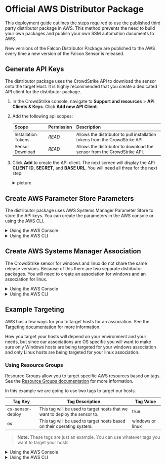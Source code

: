 # Official AWS Distributor Package

This deployment guide outlines the steps required to use the published third party distributor package in AWS. This method prevents the need to build your own packages and publish your own SSM automation documents to AWS.

New versions of the Falcon Distributor Package are published to the AWS every time a new version of the Falcon Sensor is released.

## Generate API Keys

The distributor package uses the CrowdStrike API to download the sensor onto the target Host. It is highly recommended that you create a dedicated API client for the distributor package.

1. In the CrowdStrike console, navigate to **Support and resources** > **API Clients & Keys**. Click **Add new API Client**.
2. Add the following api scopes:

    | Scope | Permission | Description |
    | --- | --- | --- |
    | Installation Tokens | *READ* | Allows the distributor to pull installation tokens from the CrowdStrike API. |
    | Sensor Download | *READ* | Allows the distributor to download the sensor from the CrowdStrike API. |

3. Click **Add** to create the API client. The next screen will display the API **CLIENT ID**, **SECRET**, and **BASE URL**. You will need all three for the next step.

    <details><summary>picture</summary>
    <p>

    ![api-client-keys](./assets/api-client-keys.png)

    </p>
    </details>

## Create AWS Parameter Store Parameters

The distributor package uses AWS Systems Manager Parameter Store to store the API keys. You can create the parameters in the AWS console or using the AWS CLI.

<details><summary>Using the AWS Console</summary>
<p>

1. In your AWS console, navigate to **AWS Systems Manager** > **Application Management** > **Parameter Store**.
2. Create the following parameters

    | Default Parameter Name | Parameter Value | Parameter Type |
    | --- | --- | --- |
    | /CrowdStrike/Falcon/Cloud | The **BASE URL** from [Generate API Keys](#generate-api-keys). | SecureString |
    | /CrowdStrike/Falcon/ClientId | The **CLIENT ID** from [Generate API Keys](#generate-api-keys). |SecureString |
    | /CrowdStrike/Falcon/ClientSecret | The **SECRET** from [Generate API Keys](#generate-api-keys). | SecureString |
    > **Note:** These are the default parameter names the distributor package looks for. You can use any parameter name you want as long as you override the default values when creating the association in the next step.

</p>
</details>

<details><summary>Using the AWS CLI</summary>
<p>

We can use the `aws ssm put-parameter` command to create the parameters from the CLI. See the [put-parameter documentation](https://docs.aws.amazon.com/cli/latest/reference/ssm/put-parameter.html) for more information.

Create the following parameters

| Default Parameter Name | Parameter Value | Parameter Type |
| --- | --- | --- |
| /CrowdStrike/Falcon/Cloud | The **BASE URL** from [Generate API Keys](#generate-api-keys). | SecureString |
| /CrowdStrike/Falcon/ClientId | The **CLIENT ID** from [Generate API Keys](#generate-api-keys). |SecureString |
| /CrowdStrike/Falcon/ClientSecret | The **SECRET** from [Generate API Keys](#generate-api-keys). | SecureString |
> **Note:** These are the default parameter names the distributor package looks for. You can use any parameter name you want as long as you override the default values when creating the association in the next step.

```bash
aws ssm put-parameter \
    --name "/CrowdStrike/Falcon/ClientId" \
    --type "SecureString" \
    --description "CrowdStrike Falcon API Client ID for the distributor package" \
    --region "us-east-1" \
    --value "CLIENT_ID"
```

```bash 
aws ssm put-parameter \
    --name "/CrowdStrike/Falcon/ClientSecret" \
    --type "SecureString" \
    --description "CrowdStrike Falcon API Secret for the distributor package" \
    --region "us-east-1" \
    --value "SECRET"
```
```bash
aws ssm put-parameter \
    --name "/CrowdStrike/Falcon/Cloud" \
    --type "SecureString" \
    --description "CrowdStrike Falcon API Base URL for the distributor package" \
    --region "us-east-1" \
    --value "BASE_URL"
```

</p>
</details>

## Create AWS Systems Manager Association

The CrowdStrike sensor for windows and linux do not share the same release versions. Because of this there are two separate distributor packages. You will need to create an association for windows and an association for linux.

<details><summary>Using the AWS Console</summary>
<p>

1. In the AWS console, go to **AWS Systems Manager** > **Node Management** > **Distributor** > **Third Party**.
2. Select the package for the operating system you want to deploy.
    <details><summary>picture</summary>
    <p>

    ![distributor-third-party-tab](./assets/distributor-third-party-tab.png)

    </p>
    </details>
3. Under **Document** choose **Default at runtime** for **Document Version** (the default document version will always be the most stable)
4. Under **Execution** choose **Rate Control** 
    <details><summary>picture</summary>
    <p>

    ![execution-section](./assets/execution-section.png)

    </p>
    </details>
5. Under **Targets**, choose the method you want to use to target hosts. For more information on targeting hosts, see [Targeting](https://docs.aws.amazon.com/systems-manager/latest/userguide/running-automations-map-targets.html).
    > **Note:** Whatever method you choose to target your systems with ensure that the targeted systems are running the correct operating system for the distributor package you are using. See [Example Targeting](#Example-Targeting) for an example of targeting systems based on Resource Groups.
    <details><summary>picture</summary>
    <p>

    ![targets-section](./assets/targets-section.png)

    </p>
    </details>
6. Fill in the required parameters. 
    | Parameter Name | Description | Default Value | Required |
    | --- | --- | --- | --- |
    | PackageName | The Distributor package name. For Windows use FalconSensor-Windows, for Linux use FalconSensor-Linux. | **N/a** | Yes |
    | PackageVersion | The version of the package to install. | **N-2** | No |
    | FalconCloud | AWS SSM Parameter store name used to store **BASE URL** [created in the previous step](#create-aws-parameter-store-parameters). | **/CrowdStrike/Falcon/Cloud** | Yes |
    | FalconClientId | AWS SSM Parameter store name used to store **CLIENT ID** [created in the previous step](#create-aws-parameter-store-parameters). | **/CrowdStrike/Falcon/ClientId** | Yes |
    | FalconClientSecret | AWS SSM Parameter store name used to store **SECRET** [created in the previous step](#create-aws-parameter-store-parameters). | **/CrowdStrike/Falcon/ClientSecret** | Yes |
    | AutomationAssumeRole | The ARN of the role that the automation document will assume. | **N/a** | Yes |
    | Action | Whether to install or uninstall | **Install** | No |
    | InstallationType | The installation type. | **Uninstall and reinstall** | No |
    | InstallerParams | The parameters to pass to the installer. | **N/a** | No |

    <details><summary>picture</summary>
    <p>

    ![input-parameters-section](./assets/input-parameters-section.png)

    </p>
    </details>
7. Click **Create Association**.

</p>
</details>

<details><summary>Using the AWS CLI</summary>
<p>

We can use the `aws ssm create-association` command to create the association from the CLI. See the [create-association documentation](https://docs.aws.amazon.com/cli/latest/reference/ssm/create-association.html) for more information.

Here is an example of creating an association using the AWS CLI that targets a Resource Group named `crowdstrike-sensor-deploy-windows`.
```bash
aws ssm create-association \
    --name "CrowdStrike-FalconSensorDeploy" \
    --targets "Key=resource-groups:Name,Values=ssm-crowdstrike-sensor-deploy-windows" \
    --parameters "PackageName=FalconSensor-Windows,AutomationAssumeRole=arn:aws:iam::1111111111:role/crowdstrike-ssm-assume-role" \
    --association-name "CrowdStrike-FalconSensorDeploy-Windows" \
    --region "us-east-1"
``` 

</p>
</details>

## Example Targeting

AWS has a few ways for you to target hosts for an association. See the [Targeting documentation](https://docs.aws.amazon.com/systems-manager/latest/userguide/running-automations-map-targets.html) for more information.

How you target your hosts will depend on your environment and your needs, but since our associations are OS specific you will want to make sure only Windows hosts are being targeted for your windows association and only Linux hosts are being targeted for your linux association.


### Using Resource Groups

Resource Groups allow you to target specific AWS resources based on tags. See the [Resource Groups documentation](https://docs.aws.amazon.com/ARG/latest/userguide/resource-groups.html) for more information.

In this example we are going to use two tags to target our hosts.

| Tag Key | Tag Description | Tag Value |
| --- | --- | --- |
| cs-sensor-deploy | This tag will be used to target hosts that we want to deploy the sensor to. | true |
| os | This tag will be used to target hosts based on their operating system. | windows or linux |

> **Note:** These tags are just an example. You can use whatever tags you want to target your hosts.

<details><summary>Using the AWS Console</summary>
<p>

1. In the AWS console, go to **Resource Groups** > **Resources** > **Create Resource Group**.
2. Under **Group Type** choose **Tag-based**.
3. Under **Grouping Criteria** > **Resource Type** choose **AWS::EC2::Instance**.
5. Under **Grouping Criteria** add the tags you want to use to target your hosts.
6. Under **Group Details** > Enter a **Group Name**. This will be the name of the Resource Group your association will target.
7. Fill in any optional fields you want.

    <details><summary>picture</summary>
    <p>

    ![create-resource-group](./assets/create-resource-group.png)

    </p>
    </details>
</p>
</details>

<details><summary>Using the AWS CLI</summary>
<p>

We can use the `aws resource-groups create-group` command to create the Resource Group from the CLI. See the [create-group documentation](https://docs.aws.amazon.com/cli/latest/reference/resource-groups/create-group.html) for more information.

Here is an example of creating a Resource Group using the AWS CLI that uses the tags we defined above.

Creating a Resource Group for Windows hosts
```bash
aws resource-groups create-group \
    --name "ssm-crowdstrike-sensor-deploy-windows" \
    --resource-query '{"Type": "TAG_FILTERS_1_0", "Query": "{\"ResourceTypeFilters\": [\"AWS::EC2::Instance\"], \"TagFilters\": [{\"Key\": \"cs-sensor-deploy\", \"Values\": [\"true\"]}, {\"Key\": \"os\", \"Values\": [\"windows\"]}]}" }' \
    --region "us-east-1"
```

Creating a Resource Group for Linux hosts
```bash
aws resource-groups create-group \
    --name "ssm-crowdstrike-sensor-deploy-linux" \
    --resource-query '{"Type": "TAG_FILTERS_1_0", "Query": "{\"ResourceTypeFilters\": [\"AWS::EC2::Instance\"], \"TagFilters\": [{\"Key\": \"cs-sensor-deploy\", \"Values\": [\"true\"]}, {\"Key\": \"os\", \"Values\": [\"linux\"]}]}" }' \
    --region "us-east-1"
```

</p>
</details>
